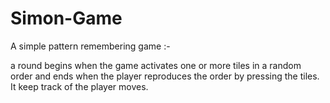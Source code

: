 # Simon-Game

A simple pattern remembering game :-

a round begins when the game activates one or more tiles in a
random order and ends when the player reproduces the order by
pressing the tiles.
It keep track of the player moves.
